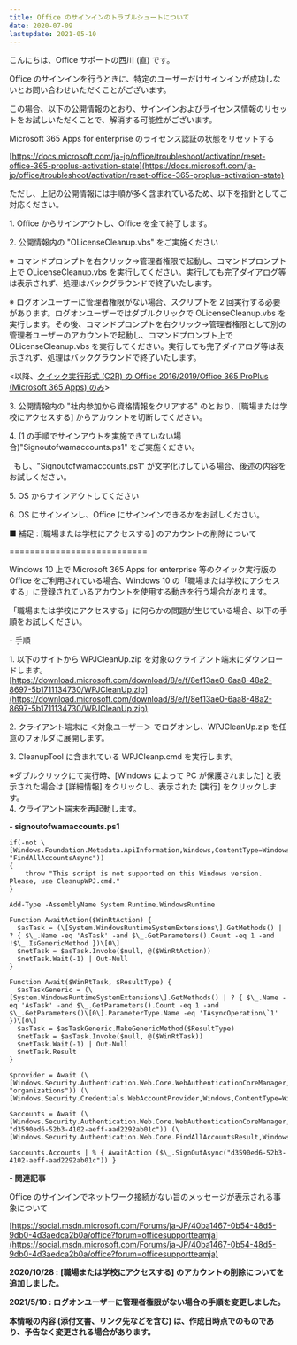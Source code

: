 ```yaml
---
title: Office のサインインのトラブルシュートについて
date: 2020-07-09
lastupdate: 2021-05-10
---
```


こんにちは、Office サポートの西川 (直) です。 

Office のサインインを行うときに、特定のユーザーだけサインインが成功しないとお問い合わせいただくことがございます。

この場合、以下の公開情報のとおり、サインインおよびライセンス情報のリセットをお試しいただくことで、解消する可能性がございます。

Microsoft 365 Apps for enterprise のライセンス認証の状態をリセットする

[https://docs.microsoft.com/ja-jp/office/troubleshoot/activation/reset-office-365-proplus-activation-state](https://docs.microsoft.com/ja-jp/office/troubleshoot/activation/reset-office-365-proplus-activation-state)

ただし、上記の公開情報には手順が多く含まれているため、以下を指針としてご対応ください。

1\. Office からサインアウトし、Office を全て終了します。

2\. 公開情報内の "OLicenseCleanup.vbs" をご実施ください

※ コマンドプロンプトを右クリック→管理者権限で起動し、コマンドプロンプト上で OLicenseCleanup.vbs を実行してください。実行しても完了ダイアログ等は表示されず、処理はバックグラウンドで終了いたします。

※ ログオンユーザーに管理者権限がない場合、スクリプトを 2 回実行する必要があります。ログオンユーザーではダブルクリックで OLicenseCleanup.vbs を実行します。その後、コマンドプロンプトを右クリック→管理者権限として別の管理者ユーザーのアカウントで起動し、コマンドプロンプト上で OLicenseCleanup.vbs を実行してください。実行しても完了ダイアログ等は表示されず、処理はバックグラウンドで終了いたします。

<以降、[クイック実行形式 (C2R) の Office 2016/2019/Office 365 ProPlus (Microsoft 365 Apps) のみ](https://social.msdn.microsoft.com/Forums/ja-JP/57e5d81e-ef69-4c1f-9ef0-932d03d0e7ce/1246312452124831246323455348922441824335-c2r-12392-windows?forum=officesupportteamja)\>

3\. 公開情報内の "社内参加から資格情報をクリアする" のとおり、\[職場または学校にアクセスする\] からアカウントを切断してください。

4\. (1 の手順でサインアウトを実施できていない場合)"Signoutofwamaccounts.ps1" をご実施ください。

  もし、"Signoutofwamaccounts.ps1" が文字化けしている場合、後述の内容をお試しください。

5\. OS からサインアウトしてください

6\. OS にサインインし、Office にサインインできるかをお試しください。

■ 補足 : \[職場または学校にアクセスする\] のアカウントの削除について

\===========================

Windows 10 上で Microsoft 365 Apps for enterprise 等のクイック実行版の Office をご利用されている場合、Windows 10 の「職場または学校にアクセスする」に登録されているアカウントを使用する動きを行う場合があります。

「職場または学校にアクセスする」に何らかの問題が生じている場合、以下の手順をお試しください。

\- 手順

1\. 以下のサイトから WPJCleanUp.zip を対象のクライアント端末にダウンロードします。  
[https://download.microsoft.com/download/8/e/f/8ef13ae0-6aa8-48a2-8697-5b1711134730/WPJCleanUp.zip](https://download.microsoft.com/download/8/e/f/8ef13ae0-6aa8-48a2-8697-5b1711134730/WPJCleanUp.zip)  

2\. クライアント端末に ＜対象ユーザー＞ でログオンし、WPJCleanUp.zip を任意のフォルダに展開します。

3\. CleanupTool に含まれている WPJCleanp.cmd を実行します。

※ダブルクリックにて実行時、\[Windows によって PC が保護されました\] と表示された場合は \[詳細情報\] をクリックし、表示された \[実行\] をクリックします。  
4\. クライアント端末を再起動します。  

  

**\- signoutofwamaccounts.ps1**

```
if(-not \[Windows.Foundation.Metadata.ApiInformation,Windows,ContentType=WindowsRuntime\]::IsMethodPresent("Windows.Security.Authentication.Web.Core.WebAuthenticationCoreManager", "FindAllAccountsAsync"))
{
    throw "This script is not supported on this Windows version. Please, use CleanupWPJ.cmd."
}

Add-Type -AssemblyName System.Runtime.WindowsRuntime

Function AwaitAction($WinRtAction) {
  $asTask = (\[System.WindowsRuntimeSystemExtensions\].GetMethods() | ? { $\_.Name -eq 'AsTask' -and $\_.GetParameters().Count -eq 1 -and !$\_.IsGenericMethod })\[0\]
  $netTask = $asTask.Invoke($null, @($WinRtAction))
  $netTask.Wait(-1) | Out-Null
}

Function Await($WinRtTask, $ResultType) {
  $asTaskGeneric = (\[System.WindowsRuntimeSystemExtensions\].GetMethods() | ? { $\_.Name -eq 'AsTask' -and $\_.GetParameters().Count -eq 1 -and $\_.GetParameters()\[0\].ParameterType.Name -eq 'IAsyncOperation\`1' })\[0\]
  $asTask = $asTaskGeneric.MakeGenericMethod($ResultType)
  $netTask = $asTask.Invoke($null, @($WinRtTask))
  $netTask.Wait(-1) | Out-Null
  $netTask.Result
}

$provider = Await (\[Windows.Security.Authentication.Web.Core.WebAuthenticationCoreManager,Windows,ContentType=WindowsRuntime\]::FindAccountProviderAsync("https://login.microsoft.com", "organizations")) (\[Windows.Security.Credentials.WebAccountProvider,Windows,ContentType=WindowsRuntime\])

$accounts = Await (\[Windows.Security.Authentication.Web.Core.WebAuthenticationCoreManager,Windows,ContentType=WindowsRuntime\]::FindAllAccountsAsync($provider, "d3590ed6-52b3-4102-aeff-aad2292ab01c")) (\[Windows.Security.Authentication.Web.Core.FindAllAccountsResult,Windows,ContentType=WindowsRuntime\])

$accounts.Accounts | % { AwaitAction ($\_.SignOutAsync("d3590ed6-52b3-4102-aeff-aad2292ab01c")) }
```

**\- 関連記事**

Office のサインインでネットワーク接続がない旨のメッセージが表示される事象について

[https://social.msdn.microsoft.com/Forums/ja-JP/40ba1467-0b54-48d5-9db0-4d3aedca2b0a/office?forum=officesupportteamja](https://social.msdn.microsoft.com/Forums/ja-JP/40ba1467-0b54-48d5-9db0-4d3aedca2b0a/office?forum=officesupportteamja)

**2020/10/28 :** **\[職場または学校にアクセスする\] のアカウントの削除についてを追加しました。**

**2021/5/10 : ログオンユーザーに管理者権限がない場合の手順を変更しました。**

**本情報の内容 (添付文書、リンク先などを含む) は、作成日時点でのものであり、予告なく変更される場合があります。**